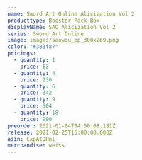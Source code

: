 ```yaml
---
name: Sword Art Online Alicization Vol 2
producttype: Booster Pack Box
displayName: SAO Alicization Vol 2
series: Sword Art Online
image: images/saowou_bp_300x269.png
color: "#383f87"
pricings:
  - quantity: 1
    price: 63
  - quantity: 4
    price: 230
  - quantity: 6
    price: 342
  - quantity: 9
    price: 504
  - quantity: 18
    price: 990
preorder: 2021-01-04T04:50:08.181Z
release: 2021-02-25T16:00:00.000Z
asin: CxpAtDHnl
merchandise: weiss
---
```

